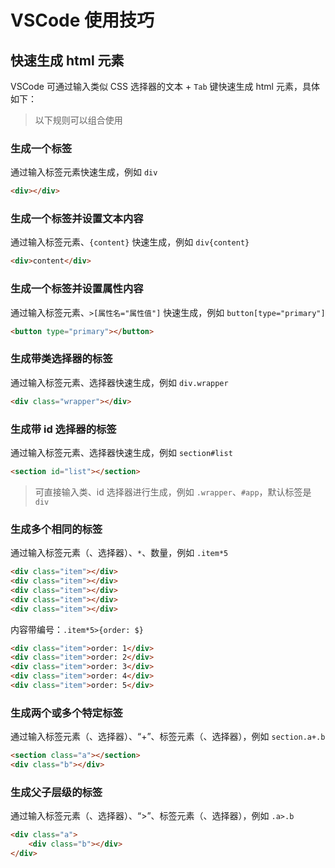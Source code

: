 # VSCode 使用技巧

## 快速生成 html 元素

VSCode 可通过输入类似 CSS 选择器的文本 + `Tab` 键快速生成 html 元素，具体如下：

> 以下规则可以组合使用

### 生成一个标签

通过输入标签元素快速生成，例如 `div`

```html
<div></div>
```

### 生成一个标签并设置文本内容

通过输入标签元素、`{content}` 快速生成，例如 `div{content}`

```html
<div>content</div>
```

### 生成一个标签并设置属性内容

通过输入标签元素、`>[属性名="属性值"]` 快速生成，例如 `button[type="primary"]`

```html
<button type="primary"></button>
```

### 生成带类选择器的标签

通过输入标签元素、选择器快速生成，例如 `div.wrapper`

```html
<div class="wrapper"></div>
```

### 生成带 id 选择器的标签

通过输入标签元素、选择器快速生成，例如 `section#list`

```html
<section id="list"></section>
```

> 可直接输入类、id 选择器进行生成，例如 `.wrapper`、`#app`，默认标签是 `div`

### 生成多个相同的标签

通过输入标签元素（、选择器）、`*`、数量，例如 `.item*5`

```html
<div class="item"></div>
<div class="item"></div>
<div class="item"></div>
<div class="item"></div>
<div class="item"></div>
```

内容带编号：`.item*5>{order: $}`

```html
<div class="item">order: 1</div>
<div class="item">order: 2</div>
<div class="item">order: 3</div>
<div class="item">order: 4</div>
<div class="item">order: 5</div>
```

### 生成两个或多个特定标签

通过输入标签元素（、选择器）、“+”、标签元素（、选择器），例如 `section.a+.b`

```html
<section class="a"></section>
<div class="b"></div>
```

### 生成父子层级的标签

通过输入标签元素（、选择器）、“>”、标签元素（、选择器），例如 `.a>.b`

```html
<div class="a">
    <div class="b"></div>
</div>
```
